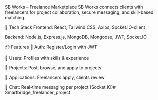SB Works – Freelance Marketplace
SB Works connects clients with freelancers for project collaboration, secure messaging, and skill-based matching.

🔧 Tech Stack
Frontend: React, Tailwind CSS, Axios, Socket.IO-client

Backend: Node.js, Express.js, MongoDB, Mongoose, JWT, Socket.IO

📦 Features
🔐 Auth: Register/Login with JWT

👤 Users: Profiles with skills & experience

📂 Projects: Post, browse, and apply to projects

📨 Applications: Freelancers apply, clients review

💬 Chat: Real-time messaging per project (Socket.IO)# Smartbridge_freelancer_project
